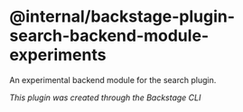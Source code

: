 # @internal/backstage-plugin-search-backend-module-experiments

An experimental backend module for the search plugin.

_This plugin was created through the Backstage CLI_
